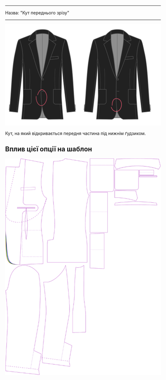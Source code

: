 - - -
Назва: "Кут переднього зрізу"
- - -

![Передній кут зрізу](frontcutawayangle.svg)

Кут, на який відкривається передня частина під нижнім ґудзиком.

## Вплив цієї опції на шаблон

![На цьому зображенні показано вплив цієї опції шляхом накладання декількох варіантів, які мають різне значення для цієї опції](jaeger_frontcutawayangle_sample.svg "Вплив цієї опції на шаблон")
